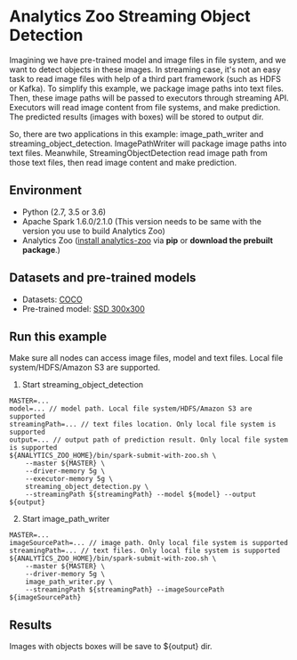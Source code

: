 # Analytics Zoo Streaming Object Detection
Imagining we have pre-trained model and image files in file system, and we want to detect objects in these images. In streaming case, it's not an easy task to read image files with help of a third part framework (such as HDFS or Kafka). To simplify this example, we package image paths into text files. Then, these image paths will be passed to executors through streaming API. Executors will read image content from file systems, and make prediction. The predicted results (images with boxes) will be stored to output dir.

So, there are two applications in this example: image_path_writer and streaming_object_detection. ImagePathWriter will package image paths into text files. Meanwhile, StreamingObjectDetection read image path from those text files, then read image content and make prediction.

## Environment
* Python (2.7, 3.5 or 3.6)
* Apache Spark 1.6.0/2.1.0 (This version needs to be same with the version you use to build Analytics Zoo)
* Analytics Zoo ([install analytics-zoo]((https://analytics-zoo.github.io/master/#PythonUserGuide/install/) ) via __pip__ or __download the prebuilt package__.)

## Datasets and pre-trained models
* Datasets: [COCO](http://cocodataset.org/#home)
* Pre-trained model: [SSD 300x300](https://s3-ap-southeast-1.amazonaws.com/analytics-zoo-models/object-detection/analytics-zoo_ssd-vgg16-300x300_COCO_0.1.0.model)

## Run this example
Make sure all nodes can access image files, model and text files. Local file system/HDFS/Amazon S3 are supported.

1. Start streaming_object_detection
```
MASTER=...
model=... // model path. Local file system/HDFS/Amazon S3 are supported
streamingPath=... // text files location. Only local file system is supported
output=... // output path of prediction result. Only local file system is supported
${ANALYTICS_ZOO_HOME}/bin/spark-submit-with-zoo.sh \
    --master ${MASTER} \
    --driver-memory 5g \
    --executor-memory 5g \
    streaming_object_detection.py \
    --streamingPath ${streamingPath} --model ${model} --output ${output}
```

2. Start image_path_writer
```
MASTER=...
imageSourcePath=... // image path. Only local file system is supported
streamingPath=... // text files. Only local file system is supported
${ANALYTICS_ZOO_HOME}/bin/spark-submit-with-zoo.sh \
    --master ${MASTER} \
    --driver-memory 5g \
    image_path_writer.py \
    --streamingPath ${streamingPath} --imageSourcePath ${imageSourcePath}
```

## Results
Images with objects boxes will be save to ${output} dir.
